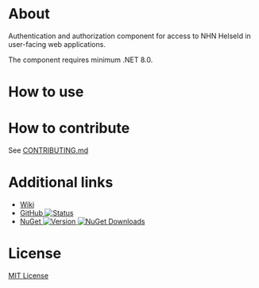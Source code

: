 # About
Authentication and authorization component for access to NHN HelseId in user-facing web applications.

The component requires minimum .NET 8.0.

# How to use

# How to contribute
See [CONTRIBUTING.md](https://github.com/FHIDev/fhi.helseid/blob/master/CONTRIBUTING.md)

# Additional links
* [Wiki](https://github.com/folkehelseinstituttet/fhi.helseid/wiki)
* [GitHub ![Status](https://github.com/FHIDev/fhi.helseid/actions/workflows/Fhi.HelseId.Nuget.yml/badge.svg)](https://github.com/FHIDev/fhi.helseid)
* [NuGet ![Version](https://img.shields.io/nuget/v/Fhi.HelseId.Web) ![NuGet Downloads](https://img.shields.io/nuget/dt/Fhi.HelseId.Web.svg)](https://www.nuget.org/packages/Fhi.HelseId.Web)
 
# License
[MIT License](https://licenses.nuget.org/MIT)